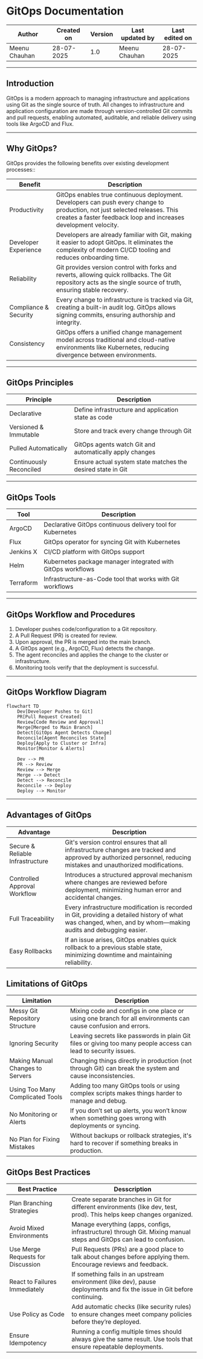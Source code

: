 # GitOps Documentation

| Author         | Created on | Version   | Last updated by | Last edited on |
|----------------|------------|-----------|------------------|----------------|
| Meenu Chauhan  | 28-07-2025 | 1.0       | Meenu Chauhan    | 28-07-2025     |

---

## Introduction

GitOps is a modern approach to managing infrastructure and applications using Git as the single source of truth. All changes to infrastructure and application configuration are made through version-controlled Git commits and pull requests, enabling automated, auditable, and reliable delivery using tools like ArgoCD and Flux.

---

## Why GitOps?

GitOps provides the following benefits over existing development processes::

| Benefit                    | Description                                                                                                                                                                                    |
| -------------------------- | ---------------------------------------------------------------------------------------------------------------------------------------------------------------------------------------------- |
| Productivity            | GitOps enables true continuous deployment. Developers can push every change to production, not just selected releases. This creates a faster feedback loop and increases development velocity. |
| Developer Experience | Developers are already familiar with Git, making it easier to adopt GitOps. It eliminates the complexity of modern CI/CD tooling and reduces onboarding time.                                  |
| Reliability              | Git provides version control with forks and reverts, allowing quick rollbacks. The Git repository acts as the single source of truth, ensuring stable recovery.                                |
| Compliance & Security   | Every change to infrastructure is tracked via Git, creating a built-in audit log. GitOps allows signing commits, ensuring authorship and integrity.                                            |
| Consistency             | GitOps offers a unified change management model across traditional and cloud-native environments like Kubernetes, reducing divergence between environments.                                    |

---

## GitOps Principles

| Principle             | Description                                                 |
|-----------------------|-------------------------------------------------------------|
| Declarative           | Define infrastructure and application state as code         |
| Versioned & Immutable | Store and track every change through Git                    |
| Pulled Automatically  | GitOps agents watch Git and automatically apply changes     |
| Continuously Reconciled | Ensure actual system state matches the desired state in Git |

---

## GitOps Tools

| Tool       | Description                                                        |
|------------|--------------------------------------------------------------------|
| ArgoCD     | Declarative GitOps continuous delivery tool for Kubernetes         |
| Flux       | GitOps operator for syncing Git with Kubernetes                    |
| Jenkins X  | CI/CD platform with GitOps support                                 |
| Helm       | Kubernetes package manager integrated with GitOps workflows        |
| Terraform  | Infrastructure-as-Code tool that works with Git workflows          |

---

## GitOps Workflow and Procedures

1. Developer pushes code/configuration to a Git repository.
2. A Pull Request (PR) is created for review.
3. Upon approval, the PR is merged into the main branch.
4. A GitOps agent (e.g., ArgoCD, Flux) detects the change.
5. The agent reconciles and applies the change to the cluster or infrastructure.
6. Monitoring tools verify that the deployment is successful.

---

## GitOps Workflow Diagram

```mermaid
flowchart TD
    Dev[Developer Pushes to Git]
    PR[Pull Request Created]
    Review[Code Review and Approval]
    Merge[Merged to Main Branch]
    Detect[GitOps Agent Detects Change]
    Reconcile[Agent Reconciles State]
    Deploy[Apply to Cluster or Infra]
    Monitor[Monitor & Alerts]

    Dev --> PR
    PR --> Review
    Review --> Merge
    Merge --> Detect
    Detect --> Reconcile
    Reconcile --> Deploy
    Deploy --> Monitor
```
---

## Advantages of GitOps 

| Advantage                           | Description                                                                                                                                                       |
| ----------------------------------- | ----------------------------------------------------------------------------------------------------------------------------------------------------------------- |
|  Secure & Reliable Infrastructure | Git's version control ensures that all infrastructure changes are tracked and approved by authorized personnel, reducing mistakes and unauthorized modifications. |
|  Controlled Approval Workflow      | Introduces a structured approval mechanism where changes are reviewed before deployment, minimizing human error and accidental changes.                           |
|  Full Traceability                | Every infrastructure modification is recorded in Git, providing a detailed history of what was changed, when, and by whom—making audits and debugging easier.     |
|  Easy Rollbacks                   | If an issue arises, GitOps enables quick rollback to a previous stable state, minimizing downtime and maintaining reliability.                                    |

## Limitations of GitOps 

| Limitation                              | Description                                                                                     |
|--------------------------------------|-------------------------------------------------------------------------------------------------------------------|
| Messy Git Repository Structure       | Mixing code and configs in one place or using one branch for all environments can cause confusion and errors.     |
| Ignoring Security                    | Leaving secrets like passwords in plain Git files or giving too many people access can lead to security issues.  |
| Making Manual Changes to Servers     | Changing things directly in production (not through Git) can break the system and cause inconsistencies.         |
| Using Too Many Complicated Tools     | Adding too many GitOps tools or using complex scripts makes things harder to manage and debug.                   |
| No Monitoring or Alerts              | If you don’t set up alerts, you won’t know when something goes wrong with deployments or syncing.                |
| No Plan for Fixing Mistakes          | Without backups or rollback strategies, it's hard to recover if something breaks in production.                  |

## GitOps Best Practices 

| Best Practice                    | Desscription                                                                                   |
|----------------------------------|-------------------------------------------------------------------------------------------------------------------------|
| Plan Branching Strategies        | Create separate branches in Git for different environments (like dev, test, prod). This helps keep changes organized.  |
| Avoid Mixed Environments         | Manage everything (apps, configs, infrastructure) through Git. Mixing manual steps and GitOps can lead to confusion.   |
| Use Merge Requests for Discussion| Pull Requests (PRs) are a good place to talk about changes before applying them. Encourage reviews and feedback.        |
| React to Failures Immediately    | If something fails in an upstream environment (like dev), pause deployments and fix the issue in Git before continuing. |
| Use Policy as Code               | Add automatic checks (like security rules) to ensure changes meet company policies before they’re deployed.            |
| Ensure Idempotency               | Running a config multiple times should always give the same result. Use tools that ensure repeatable deployments.      |


